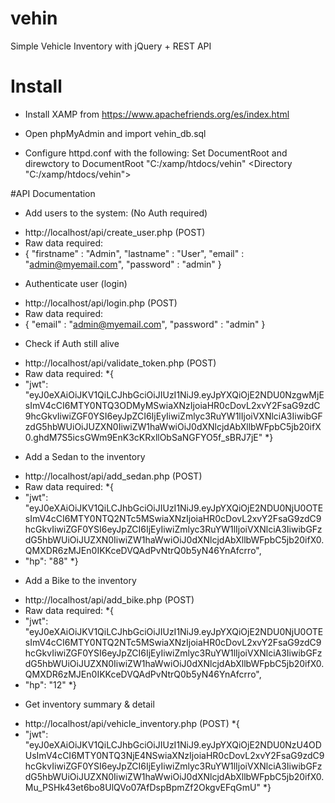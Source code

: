 # vehin
Simple Vehicle Inventory with jQuery + REST API

# Install
- Install XAMP from https://www.apachefriends.org/es/index.html

* Open phpMyAdmin and import vehin_db.sql

* Configure httpd.conf with the following:
Set DocumentRoot and direwctory to
DocumentRoot "C:/xamp/htdocs/vehin"
<Directory "C:/xamp/htdocs/vehin">

#API Documentation
- Add users to the system: (No Auth required)
* http://localhost/api/create_user.php (POST)
* Raw data required:
* {
 "firstname" : "Admin",
 "lastname" : "User",
 "email" : "admin@myemail.com",
 "password" : "admin"
}

- Authenticate user (login) 
* http://localhost/api/login.php (POST)
* Raw data required:
* {
 "email" : "admin@myemail.com",
 "password" : "admin"
}

- Check if Auth still alive
* http://localhost/api/validate_token.php (POST)
* Raw data required:
*{
*    "jwt": "eyJ0eXAiOiJKV1QiLCJhbGciOiJIUzI1NiJ9.eyJpYXQiOjE2NDU0NzgwMjEsImV4cCI6MTY0NTQ3ODMyMSwiaXNzIjoiaHR0cDovL2xvY2FsaG9zdC9hcGkvIiwiZGF0YSI6eyJpZCI6IjEyIiwiZmlyc3RuYW1lIjoiVXNlciA3IiwibGFzdG5hbWUiOiJUZXN0IiwiZW1haWwiOiJ0dXNlcjdAbXllbWFpbC5jb20ifX0.ghdM7S5icsGWm9EnK3cKRxllObSaNGFYO5f_sBRJ7jE"
*}

- Add a Sedan to the inventory
* http://localhost/api/add_sedan.php (POST)
* Raw data required:
*{
*    "jwt": "eyJ0eXAiOiJKV1QiLCJhbGciOiJIUzI1NiJ9.eyJpYXQiOjE2NDU0NjU0OTEsImV4cCI6MTY0NTQ2NTc5MSwiaXNzIjoiaHR0cDovL2xvY2FsaG9zdC9hcGkvIiwiZGF0YSI6eyJpZCI6IjEyIiwiZmlyc3RuYW1lIjoiVXNlciA3IiwibGFzdG5hbWUiOiJUZXN0IiwiZW1haWwiOiJ0dXNlcjdAbXllbWFpbC5jb20ifX0.QMXDR6zMJEn0IKKceDVQAdPvNtrQ0b5yN46YnAfcrro",
*    "hp": "88"
*}

- Add a Bike to the inventory
* http://localhost/api/add_bike.php (POST)
* Raw data required:
*{
*    "jwt": "eyJ0eXAiOiJKV1QiLCJhbGciOiJIUzI1NiJ9.eyJpYXQiOjE2NDU0NjU0OTEsImV4cCI6MTY0NTQ2NTc5MSwiaXNzIjoiaHR0cDovL2xvY2FsaG9zdC9hcGkvIiwiZGF0YSI6eyJpZCI6IjEyIiwiZmlyc3RuYW1lIjoiVXNlciA3IiwibGFzdG5hbWUiOiJUZXN0IiwiZW1haWwiOiJ0dXNlcjdAbXllbWFpbC5jb20ifX0.QMXDR6zMJEn0IKKceDVQAdPvNtrQ0b5yN46YnAfcrro",
*    "hp": "12"
*}

- Get inventory summary & detail
* http://localhost/api/vehicle_inventory.php (POST)
*{
*    "jwt": "eyJ0eXAiOiJKV1QiLCJhbGciOiJIUzI1NiJ9.eyJpYXQiOjE2NDU0NzU4ODUsImV4cCI6MTY0NTQ3NjE4NSwiaXNzIjoiaHR0cDovL2xvY2FsaG9zdC9hcGkvIiwiZGF0YSI6eyJpZCI6IjEyIiwiZmlyc3RuYW1lIjoiVXNlciA3IiwibGFzdG5hbWUiOiJUZXN0IiwiZW1haWwiOiJ0dXNlcjdAbXllbWFpbC5jb20ifX0.Mu_PSHk43et6bo8UlQVo07AfDspBpmZf2OkgvEFqGmU"
*}
